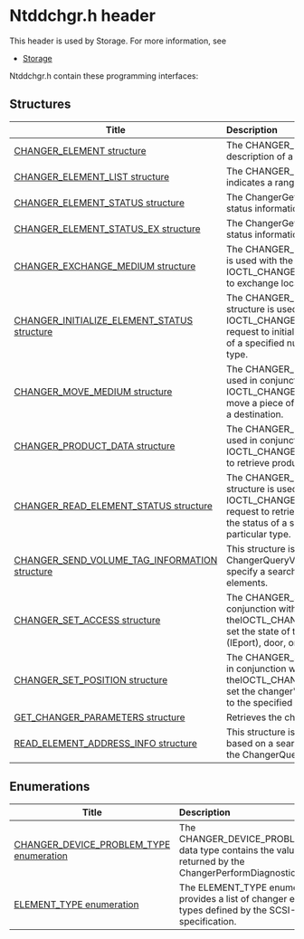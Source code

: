 # Ntddchgr.h header


This header is used by Storage. For more information, see
- [Storage](../_storage/index.md)

Ntddchgr.h contain these programming interfaces:


## Structures

| Title   | Description   |
| ---- |:---- |
| [CHANGER_ELEMENT structure](ns-ntddchgr--changer-element.md) | The CHANGER_ELEMENT structure contains a description of a changer element. |
| [CHANGER_ELEMENT_LIST structure](ns-ntddchgr--changer-element-list.md) | The CHANGER_ELEMENT_LIST structure indicates a range of elements of a single type. |
| [CHANGER_ELEMENT_STATUS structure](ns-ntddchgr--changer-element-status.md) | The ChangerGetElementStatus routine returns status information in this structure. |
| [CHANGER_ELEMENT_STATUS_EX structure](ns-ntddchgr--changer-element-status-ex.md) | The ChangerGetElementStatus routine returns status information in this structure. |
| [CHANGER_EXCHANGE_MEDIUM structure](ns-ntddchgr--changer-exchange-medium.md) | The CHANGER_EXCHANGE_MEDIUM structure is used with the IOCTL_CHANGER_EXCHANGE_MEDIUM request to exchange locations of two pieces of media. |
| [CHANGER_INITIALIZE_ELEMENT_STATUS structure](ns-ntddchgr--changer-initialize-element-status.md) | The CHANGER_INITIALIZE_ELEMENT_STATUS structure is used in conjunction with the IOCTL_CHANGER_INITIALIZE_ELEMENT_STATUS request to initialize the status of all elements or of a specified number of elements of a particular type. |
| [CHANGER_MOVE_MEDIUM structure](ns-ntddchgr--changer-move-medium.md) | The CHANGER_MOVE_MEDIUM structure is used in conjunction with the IOCTL_CHANGER_MOVE_MEDIUM request to move a piece of media from a source element to a destination. |
| [CHANGER_PRODUCT_DATA structure](ns-ntddchgr--changer-product-data.md) | The CHANGER_PRODUCT_DATA structure is used in conjunction with the IOCTL_CHANGER_GET_PRODUCT_DATA request to retrieve product data for a device. |
| [CHANGER_READ_ELEMENT_STATUS structure](ns-ntddchgr--changer-read-element-status.md) | The CHANGER_READ_ELEMENT_STATUS structure is used in conjunction with the IOCTL_CHANGER_GET_ELEMENT_STATUS request to retrieve the status of all elements or the status of a specified number of elements of a particular type. |
| [CHANGER_SEND_VOLUME_TAG_INFORMATION structure](ns-ntddchgr--changer-send-volume-tag-information.md) | This structure is passed to the ChangerQueryVolumeTags routine and is used to specify a search criterion for retrieving changer elements. |
| [CHANGER_SET_ACCESS structure](ns-ntddchgr--changer-set-access.md) | The CHANGER_SET_ACCESS structure is used in conjunction with theIOCTL_CHANGER_SET_ACCESS request to set the state of the device's import/export port (IEport), door, or keypad. |
| [CHANGER_SET_POSITION structure](ns-ntddchgr--changer-set-position.md) | The CHANGER_SET_POSITION structure is used in conjunction with theIOCTL_CHANGER_SET_POSITION request to set the changer's robotic transport mechanism to the specified element address. |
| [GET_CHANGER_PARAMETERS structure](ns-ntddchgr--get-changer-parameters.md) | Retrieves the characteristics of the changer. |
| [READ_ELEMENT_ADDRESS_INFO structure](ns-ntddchgr--read-element-address-info.md) | This structure is to retrieve changer elements based on a search criterion specified in a call to the ChangerQueryVolumeTags routine. |

## Enumerations

| Title   | Description   |
| ---- |:---- |
| [CHANGER_DEVICE_PROBLEM_TYPE enumeration](ne-ntddchgr--changer-device-problem-type.md) | The CHANGER_DEVICE_PROBLEM_TYPE data type contains the values returned by the ChangerPerformDiagnostics routine. |
| [ELEMENT_TYPE enumeration](ne-ntddchgr--element-type.md) | The ELEMENT_TYPE enumeration provides a list of changer element types defined by the SCSI-3 specification. |
